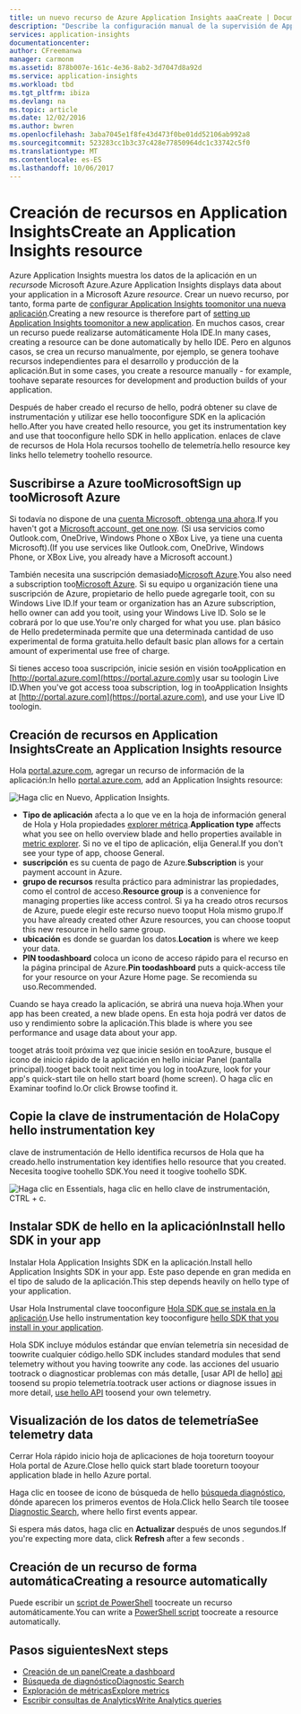 ```yaml
---
title: un nuevo recurso de Azure Application Insights aaaCreate | Documentos de Microsoft
description: "Describe la configuración manual de la supervisión de Application Insights para una nueva aplicación activa."
services: application-insights
documentationcenter: 
author: CFreemanwa
manager: carmonm
ms.assetid: 878b007e-161c-4e36-8ab2-3d7047d8a92d
ms.service: application-insights
ms.workload: tbd
ms.tgt_pltfrm: ibiza
ms.devlang: na
ms.topic: article
ms.date: 12/02/2016
ms.author: bwren
ms.openlocfilehash: 3aba7045e1f8fe43d473f0be01dd52106ab992a8
ms.sourcegitcommit: 523283cc1b3c37c428e77850964dc1c33742c5f0
ms.translationtype: MT
ms.contentlocale: es-ES
ms.lasthandoff: 10/06/2017
---
```

# <a name="create-an-application-insights-resource"></a><span data-ttu-id="b942c-103">Creación de recursos en Application Insights</span><span class="sxs-lookup"><span data-stu-id="b942c-103">Create an Application Insights resource</span></span>
<span data-ttu-id="b942c-104">Azure Application Insights muestra los datos de la aplicación en un *recurso*de Microsoft Azure.</span><span class="sxs-lookup"><span data-stu-id="b942c-104">Azure Application Insights displays data about your application in a Microsoft Azure *resource*.</span></span> <span data-ttu-id="b942c-105">Crear un nuevo recurso, por tanto, forma parte de [configurar Application Insights toomonitor una nueva aplicación][start].</span><span class="sxs-lookup"><span data-stu-id="b942c-105">Creating a new resource is therefore part of [setting up Application Insights toomonitor a new application][start].</span></span> <span data-ttu-id="b942c-106">En muchos casos, crear un recurso puede realizarse automáticamente Hola IDE.</span><span class="sxs-lookup"><span data-stu-id="b942c-106">In many cases, creating a resource can be done automatically by hello IDE.</span></span> <span data-ttu-id="b942c-107">Pero en algunos casos, se crea un recurso manualmente, por ejemplo, se genera toohave recursos independientes para el desarrollo y producción de la aplicación.</span><span class="sxs-lookup"><span data-stu-id="b942c-107">But in some cases, you create a resource manually - for example, toohave separate resources for development and production builds of your application.</span></span>

<span data-ttu-id="b942c-108">Después de haber creado el recurso de hello, podrá obtener su clave de instrumentación y utilizar ese hello tooconfigure SDK en la aplicación hello.</span><span class="sxs-lookup"><span data-stu-id="b942c-108">After you have created hello resource, you get its instrumentation key and use that tooconfigure hello SDK in hello application.</span></span> <span data-ttu-id="b942c-109">enlaces de clave de recursos de Hola Hola recursos toohello de telemetría.</span><span class="sxs-lookup"><span data-stu-id="b942c-109">hello resource key links hello telemetry toohello resource.</span></span>

## <a name="sign-up-toomicrosoft-azure"></a><span data-ttu-id="b942c-110">Suscribirse a Azure tooMicrosoft</span><span class="sxs-lookup"><span data-stu-id="b942c-110">Sign up tooMicrosoft Azure</span></span>
<span data-ttu-id="b942c-111">Si todavía no dispone de una [cuenta Microsoft, obtenga una ahora](http://live.com).</span><span class="sxs-lookup"><span data-stu-id="b942c-111">If you haven't got a [Microsoft account, get one now](http://live.com).</span></span> <span data-ttu-id="b942c-112">(Si usa servicios como Outlook.com, OneDrive, Windows Phone o XBox Live, ya tiene una cuenta Microsoft).</span><span class="sxs-lookup"><span data-stu-id="b942c-112">(If you use services like Outlook.com, OneDrive, Windows Phone, or XBox Live, you already have a Microsoft account.)</span></span>

<span data-ttu-id="b942c-113">También necesita una suscripción demasiado[Microsoft Azure](http://azure.com).</span><span class="sxs-lookup"><span data-stu-id="b942c-113">You also need a subscription too[Microsoft Azure](http://azure.com).</span></span> <span data-ttu-id="b942c-114">Si su equipo u organización tiene una suscripción de Azure, propietario de hello puede agregarle tooit, con su Windows Live ID.</span><span class="sxs-lookup"><span data-stu-id="b942c-114">If your team or organization has an Azure subscription, hello owner can add you tooit, using your Windows Live ID.</span></span> <span data-ttu-id="b942c-115">Solo se le cobrará por lo que use.</span><span class="sxs-lookup"><span data-stu-id="b942c-115">You're only charged for what you use.</span></span> <span data-ttu-id="b942c-116">plan básico de Hello predeterminada permite que una determinada cantidad de uso experimental de forma gratuita.</span><span class="sxs-lookup"><span data-stu-id="b942c-116">hello default basic plan allows for a certain amount of experimental use free of charge.</span></span>

<span data-ttu-id="b942c-117">Si tienes acceso tooa suscripción, inicie sesión en visión tooApplication en [http://portal.azure.com](https://portal.azure.com)y usar su toologin Live ID.</span><span class="sxs-lookup"><span data-stu-id="b942c-117">When you've got access tooa subscription, log in tooApplication Insights at [http://portal.azure.com](https://portal.azure.com), and use your Live ID toologin.</span></span>

## <a name="create-an-application-insights-resource"></a><span data-ttu-id="b942c-118">Creación de recursos en Application Insights</span><span class="sxs-lookup"><span data-stu-id="b942c-118">Create an Application Insights resource</span></span>
<span data-ttu-id="b942c-119">Hola [portal.azure.com](https://portal.azure.com), agregar un recurso de información de la aplicación:</span><span class="sxs-lookup"><span data-stu-id="b942c-119">In hello [portal.azure.com](https://portal.azure.com), add an Application Insights resource:</span></span>

![Haga clic en Nuevo, Application Insights.](./media/app-insights-create-new-resource/01-new.png)

* <span data-ttu-id="b942c-121">**Tipo de aplicación** afecta a lo que ve en la hoja de información general de Hola y Hola propiedades [explorer métrica][metrics].</span><span class="sxs-lookup"><span data-stu-id="b942c-121">**Application type** affects what you see on hello overview blade and hello properties available in [metric explorer][metrics].</span></span> <span data-ttu-id="b942c-122">Si no ve el tipo de aplicación, elija General.</span><span class="sxs-lookup"><span data-stu-id="b942c-122">If you don't see your type of app, choose General.</span></span>
* <span data-ttu-id="b942c-123">**suscripción** es su cuenta de pago de Azure.</span><span class="sxs-lookup"><span data-stu-id="b942c-123">**Subscription** is your payment account in Azure.</span></span>
* <span data-ttu-id="b942c-124">**grupo de recursos** resulta práctico para administrar las propiedades, como el control de acceso.</span><span class="sxs-lookup"><span data-stu-id="b942c-124">**Resource group** is a convenience for managing properties like access control.</span></span> <span data-ttu-id="b942c-125">Si ya ha creado otros recursos de Azure, puede elegir este recurso nuevo tooput Hola mismo grupo.</span><span class="sxs-lookup"><span data-stu-id="b942c-125">If you have already created other Azure resources, you can choose tooput this new resource in hello same group.</span></span>
* <span data-ttu-id="b942c-126">**ubicación** es donde se guardan los datos.</span><span class="sxs-lookup"><span data-stu-id="b942c-126">**Location** is where we keep your data.</span></span>
* <span data-ttu-id="b942c-127">**PIN toodashboard** coloca un icono de acceso rápido para el recurso en la página principal de Azure.</span><span class="sxs-lookup"><span data-stu-id="b942c-127">**Pin toodashboard** puts a quick-access tile for your resource on your Azure Home page.</span></span> <span data-ttu-id="b942c-128">Se recomienda su uso.</span><span class="sxs-lookup"><span data-stu-id="b942c-128">Recommended.</span></span>

<span data-ttu-id="b942c-129">Cuando se haya creado la aplicación, se abrirá una nueva hoja.</span><span class="sxs-lookup"><span data-stu-id="b942c-129">When your app has been created, a new blade opens.</span></span> <span data-ttu-id="b942c-130">En esta hoja podrá ver datos de uso y rendimiento sobre la aplicación.</span><span class="sxs-lookup"><span data-stu-id="b942c-130">This blade is where you see performance and usage data about your app.</span></span> 

<span data-ttu-id="b942c-131">tooget atrás tooit próxima vez que inicie sesión en tooAzure, busque el icono de inicio rápido de la aplicación en hello iniciar Panel (pantalla principal).</span><span class="sxs-lookup"><span data-stu-id="b942c-131">tooget back tooit next time you log in tooAzure, look for your app's quick-start tile on hello start board (home screen).</span></span> <span data-ttu-id="b942c-132">O haga clic en Examinar toofind lo.</span><span class="sxs-lookup"><span data-stu-id="b942c-132">Or click Browse toofind it.</span></span>

## <a name="copy-hello-instrumentation-key"></a><span data-ttu-id="b942c-133">Copie la clave de instrumentación de Hola</span><span class="sxs-lookup"><span data-stu-id="b942c-133">Copy hello instrumentation key</span></span>
<span data-ttu-id="b942c-134">clave de instrumentación de Hello identifica recursos de Hola que ha creado.</span><span class="sxs-lookup"><span data-stu-id="b942c-134">hello instrumentation key identifies hello resource that you created.</span></span> <span data-ttu-id="b942c-135">Necesita toogive toohello SDK.</span><span class="sxs-lookup"><span data-stu-id="b942c-135">You need it toogive toohello SDK.</span></span>

![Haga clic en Essentials, haga clic en hello clave de instrumentación, CTRL + c.](./media/app-insights-create-new-resource/02-props.png)

## <a name="install-hello-sdk-in-your-app"></a><span data-ttu-id="b942c-137">Instalar SDK de hello en la aplicación</span><span class="sxs-lookup"><span data-stu-id="b942c-137">Install hello SDK in your app</span></span>
<span data-ttu-id="b942c-138">Instalar Hola Application Insights SDK en la aplicación.</span><span class="sxs-lookup"><span data-stu-id="b942c-138">Install hello Application Insights SDK in your app.</span></span> <span data-ttu-id="b942c-139">Este paso depende en gran medida en el tipo de saludo de la aplicación.</span><span class="sxs-lookup"><span data-stu-id="b942c-139">This step depends heavily on hello type of your application.</span></span> 

<span data-ttu-id="b942c-140">Usar Hola Instrumental clave tooconfigure [Hola SDK que se instala en la aplicación][start].</span><span class="sxs-lookup"><span data-stu-id="b942c-140">Use hello instrumentation key tooconfigure [hello SDK that you install in your application][start].</span></span>

<span data-ttu-id="b942c-141">Hola SDK incluye módulos estándar que envían telemetría sin necesidad de toowrite cualquier código.</span><span class="sxs-lookup"><span data-stu-id="b942c-141">hello SDK includes standard modules that send telemetry without you having toowrite any code.</span></span> <span data-ttu-id="b942c-142">las acciones del usuario tootrack o diagnosticar problemas con más detalle, [usar API de hello] [ api] toosend su propio telemetría.</span><span class="sxs-lookup"><span data-stu-id="b942c-142">tootrack user actions or diagnose issues in more detail, [use hello API][api] toosend your own telemetry.</span></span>

## <span data-ttu-id="b942c-143"><a name="monitor"></a>Visualización de los datos de telemetría</span><span class="sxs-lookup"><span data-stu-id="b942c-143"><a name="monitor"></a>See telemetry data</span></span>
<span data-ttu-id="b942c-144">Cerrar Hola rápido inicio hoja de aplicaciones de hoja tooreturn tooyour Hola portal de Azure.</span><span class="sxs-lookup"><span data-stu-id="b942c-144">Close hello quick start blade tooreturn tooyour application blade in hello Azure portal.</span></span>

<span data-ttu-id="b942c-145">Haga clic en toosee de icono de búsqueda de hello [búsqueda diagnóstico][diagnostic], dónde aparecen los primeros eventos de Hola.</span><span class="sxs-lookup"><span data-stu-id="b942c-145">Click hello Search tile toosee [Diagnostic Search][diagnostic], where hello first events appear.</span></span> 

<span data-ttu-id="b942c-146">Si espera más datos, haga clic en **Actualizar** después de unos segundos.</span><span class="sxs-lookup"><span data-stu-id="b942c-146">If you're expecting more data, click **Refresh** after a few seconds  .</span></span>

## <a name="creating-a-resource-automatically"></a><span data-ttu-id="b942c-147">Creación de un recurso de forma automática</span><span class="sxs-lookup"><span data-stu-id="b942c-147">Creating a resource automatically</span></span>
<span data-ttu-id="b942c-148">Puede escribir un [script de PowerShell](app-insights-powershell.md) toocreate un recurso automáticamente.</span><span class="sxs-lookup"><span data-stu-id="b942c-148">You can write a [PowerShell script](app-insights-powershell.md) toocreate a resource automatically.</span></span>

## <a name="next-steps"></a><span data-ttu-id="b942c-149">Pasos siguientes</span><span class="sxs-lookup"><span data-stu-id="b942c-149">Next steps</span></span>
* [<span data-ttu-id="b942c-150">Creación de un panel</span><span class="sxs-lookup"><span data-stu-id="b942c-150">Create a dashboard</span></span>](app-insights-dashboards.md)
* [<span data-ttu-id="b942c-151">Búsqueda de diagnóstico</span><span class="sxs-lookup"><span data-stu-id="b942c-151">Diagnostic Search</span></span>](app-insights-diagnostic-search.md)
* [<span data-ttu-id="b942c-152">Exploración de métricas</span><span class="sxs-lookup"><span data-stu-id="b942c-152">Explore metrics</span></span>](app-insights-metrics-explorer.md)
* [<span data-ttu-id="b942c-153">Escribir consultas de Analytics</span><span class="sxs-lookup"><span data-stu-id="b942c-153">Write Analytics queries</span></span>](app-insights-analytics.md)

<!--Link references-->

[api]: app-insights-api-custom-events-metrics.md
[diagnostic]: app-insights-diagnostic-search.md
[metrics]: app-insights-metrics-explorer.md
[start]: app-insights-overview.md

